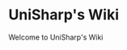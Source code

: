 <!-- TITLE: UniSharp's Wiki -->
<!-- SUBTITLE: Welcome to UniSharp's Wiki -->

# UniSharp's Wiki

Welcome to UniSharp's Wiki